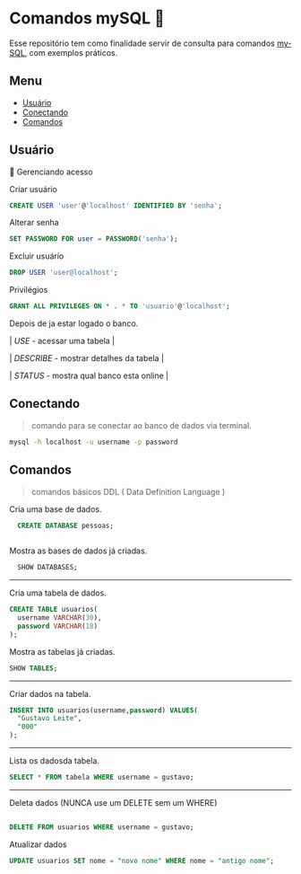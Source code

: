 # Comandos mySQL  :whale:

Esse repositório tem como finalidade servir de consulta para comandos [my-SQL](https://www.mysql.com/), com exemplos práticos.
  
## Menu
- [Usuário](#-usuario)
- [Conectando](#-conectando)
- [Comandos](#-comandos)
## Usuário

:key: Gerenciando acesso

 Criar usuário
```sql
CREATE USER 'user'@'localhost' IDENTIFIED BY 'senha';
```

 Alterar senha
```sql
SET PASSWORD FOR user = PASSWORD('senha');
```

Excluir usuário
```sql
DROP USER 'user@localhost';
```

Privilégios
```sql
GRANT ALL PRIVILEGES ON * . * TO 'usuario'@'localhost';
```
Depois de ja estar logado o banco.

| *USE* - acessar uma tabela |

| *DESCRIBE* - mostrar detalhes da tabela |

| *STATUS* - mostra qual banco esta online |


## Conectando

> comando para se conectar ao banco de dados via terminal.
```bash
mysql -h localhost -u username -p password
```

## Comandos

> comandos básicos DDL ( Data Definition Language )


Cria uma base de dados.
```sql
  CREATE DATABASE pessoas;
  
```
 Mostra as bases de dados já criadas.
```sql
  SHOW DATABASES;
```

-----------------------------

Cria uma tabela de dados.

```sql
CREATE TABLE usuarios(
  username VARCHAR(30),
  password VARCHAR(18)
);
```

Mostra as tabelas já criadas.
```sql
SHOW TABLES;
```
-------------------------------

 Criar dados na tabela.
```sql
INSERT INTO usuarios(username,password) VALUES(
  "Gustavo Leite", 
  "000"
);
```
-------------------------

 Lista os dadosda tabela.

```sql 
SELECT * FROM tabela WHERE username = gustavo;
 ```
---------------------------

Deleta dados (NUNCA use um DELETE sem um WHERE)
```sql

DELETE FROM usuarios WHERE username = gustavo;
```

Atualizar dados

```sql
UPDATE usuarios SET nome = "novo nome" WHERE nome = "antigo nome";
```

